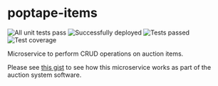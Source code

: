 # poptape-items
![All unit tests pass](https://github.com/cliveyg/poptape-items/actions/workflows/unit-test.yml/badge.svg) ![Successfully deployed](https://github.com/cliveyg/poptape-items/actions/workflows/post-merge-deployment.yml/badge.svg) ![Tests passed](https://img.shields.io/endpoint?url=https://gist.githubusercontent.com/cliveyg/1c36226cfbdf2ae7928d01649ab54fc3/raw/7186f8aec18604f40e932bd737c6f9ba287fd6f0/poptape-items-junit-tests.json&label=Tests) ![Test coverage](https://img.shields.io/endpoint?url=https://gist.githubusercontent.com/cliveyg/1c36226cfbdf2ae7928d01649ab54fc3/raw/7186f8aec18604f40e932bd737c6f9ba287fd6f0/poptape-items-cobertura-coverage.json&label=Test%20coverage)

Microservice to perform CRUD operations on auction items.

Please see [this gist](https://gist.github.com/cliveyg/cf77c295e18156ba74cda46949231d69) to see how this microservice works as part of the auction system software.

